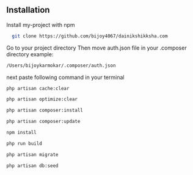 ## Installation

Install my-project with npm

```bash
  git clone https://github.com/bijoy4067/dainikshikksha.com
```

Go to your project directory
Then move auth.json file in your .composer directory
example:

```bash
/Users/bijoykarmokar/.composer/auth.json
```

next paste following command in your terminal

```bash
php artisan cache:clear
```

```bash
php artisan optimize:clear
```

```bash
php artisan composer:install
```

```bash
php artisan composer:update
```

```bash
npm install
```

```bash
php run build
```

```bash
php artisan migrate
```

```bash
php artisan db:seed
```
